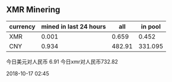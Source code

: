 ## XMR Minering

|currency|mined in last 24 hours|all|in pool|
|---|---|---|---|
|XMR|0.001|0.659|0.452|
|CNY|0.934|482.91|331.095|

今日美元对人民币 6.91	今日xmr对人民币732.82


2018-10-17 02:45
